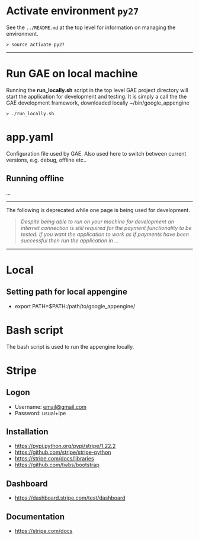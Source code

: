 # Activate environment `py27`

See the `../README.md` at the top level for information on managing the environment.

    > source activate py27

---

# Run GAE on local machine

Running the **run_locally.sh** script in the top level GAE project directory will start the
application for development and testing. It is simply a call the the GAE
development framework, downloaded locally ~/bin/google_appengine

    > ./run_locally.sh

# app.yaml

Configuration file used by GAE. Also used here to switch between current
versions, e.g. debug, offline etc..

## Running offline

...

---


The following is deprecated while one page is being used for development.

> *Despite being able to run on your machine for development an internet connection
is still required for the payment functionality to be tested. If you want the
application to work as if payments have been successful then run the application
in ...*

---

# Local

## Setting path for local appengine

* export PATH=$PATH:/path/to/google_appengine/

# Bash script

The bash script is used to run the appengine locally.

# Stripe

## Logon

* Username: email@gmail.com
* Password: usual+ipe

## Installation

* https://pypi.python.org/pypi/stripe/1.22.2
* https://github.com/stripe/stripe-python
* https://stripe.com/docs/libraries
* https://github.com/twbs/bootstrap

## Dashboard

* https://dashboard.stripe.com/test/dashboard

## Documentation

* https://stripe.com/docs
